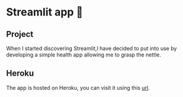 # Streamlit app :meat_on_bone:
## Project
When I started discovering Streamlit,I have decided to put into use by developing a simple health app allowing me to grasp the nettle.

## Heroku
The app is hosted on Heroku, you can visit it using this [url](https://agile-crag-69946.herokuapp.com).